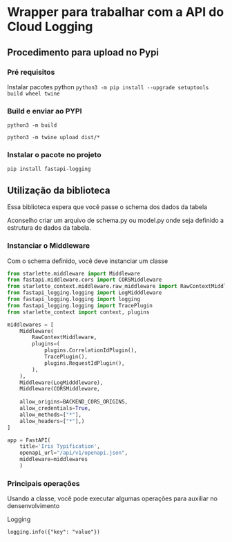# Wrapper para trabalhar com a API do Cloud Logging

## Procedimento para upload no Pypi

### Pré requisitos
Instalar pacotes python
`python3 -m pip install --upgrade setuptools build wheel twine`

### Build e enviar ao PYPI

`python3 -m build`

`python3 -m twine upload dist/*`


### Instalar o pacote no projeto

`pip install fastapi-logging`


## Utilização da biblioteca

Essa biblioteca espera que você passe o schema dos dados da tabela

Aconselho criar um arquivo de schema.py ou model.py onde seja definido a estrutura de dados da tabela.

### Instanciar o Middleware

Com o schema definido, você deve instanciar um classe

```python
from starlette.middleware import Middleware
from fastapi.middleware.cors import CORSMiddleware
from starlette_context.middleware.raw_middleware import RawContextMiddleware
from fastapi_logging.logging import LogMidddleware
from fastapi_logging.logging import logging
from fastapi_logging.logging import TracePlugin
from starlette_context import context, plugins

middlewares = [
    Middleware(
        RawContextMiddleware,
        plugins=(
            plugins.CorrelationIdPlugin(),
            TracePlugin(),
            plugins.RequestIdPlugin(),
        ),
    ),
    Middleware(LogMidddleware),
    Middleware(CORSMiddleware,
    
    allow_origins=BACKEND_CORS_ORIGINS,
    allow_credentials=True,
    allow_methods=["*"],
    allow_headers=["*"],)
]

app = FastAPI(
    title='Iris Typification', 
    openapi_url="/api/v1/openapi.json",
    middleware=middlewares
    )

```

### Principais operações

Usando a classe, você pode executar algumas operações para auxiliar no densenvolvimento

Logging

`logging.info({"key": "value"})`

